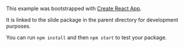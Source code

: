 This example was bootstrapped with [Create React App](https://github.com/facebook/create-react-app).

It is linked to the slide package in the parent directory for development purposes.

You can run `npm install` and then `npm start` to test your package.
